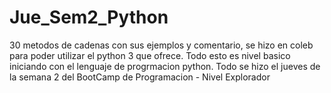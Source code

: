 # Jue_Sem2_Python
30 metodos de cadenas con sus ejemplos y comentario, se hizo en coleb para poder utilizar el python 3 que ofrece. Todo esto es nivel basico iniciando con el lenguaje de progrmacion python.
Todo se hizo el jueves de la semana 2 del BootCamp de Programacion - Nivel Explorador
